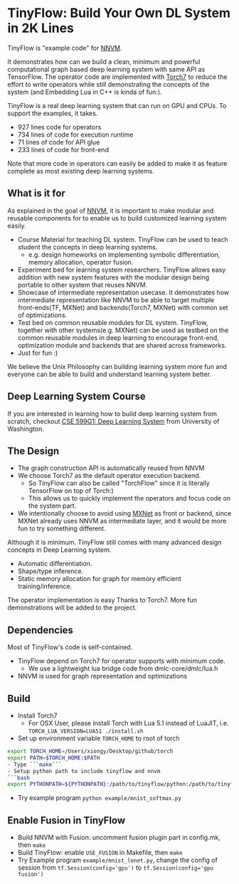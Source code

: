 # TinyFlow: Build Your Own DL System in 2K Lines

TinyFlow is  "example code" for [NNVM](https://github.com/dmlc/nnvm/).

It demonstrates how can we build a clean, minimum and powerful computational
graph based deep learning system with same API as TensorFlow.
The operator code are implemented with [Torch7](https://github.com/torch/torch7) to reduce the effort to write operators while still demonstrating the concepts of the system (and Embedding Lua in C++ is kinda of fun:).

TinyFlow is a real deep learning system that can run on GPU and CPUs.
To support the examples, it takes.
- 927 lines code for operators
- 734 lines of code for execution runtime
- 71 lines of code for API glue
- 233 lines of code for front-end

Note that more code in operators can easily be added to make it as
feature complete as most existing deep learning systems.



## What is it for
As explained in the goal of [NNVM](https://github.com/dmlc/nnvm/),
it is important to make modular and reusable components for to enable us to build
customized learning system easily.

- Course Material for teaching DL system. TinyFlow can be used to teach student the concepts in deep learning systems.
  - e.g. design homeworks on implementing symbolic differentiation, memory allocation, operator fusion.
- Experiment bed for learning system researchers. TinyFlow allows easy addition with new system features with
  the modular design being portable to other system that reuses NNVM.
- Showcase of intermediate representation usecase. It demonstrates how intermediate representation like NNVM to be able to
  target multiple front-ends(TF, MXNet) and backends(Torch7, MXNet) with common set of optimizations.
- Test bed on common reusable modules for DL system. TinyFlow, together with other systems(e.g. MXNet) can be used as testbed on the
  common reusable modules in deep learning to encourage front-end, optimization module and backends
  that are shared across frameworks.
- Just for fun :)


We believe the Unix Philosophy can building learning system more fun and everyone can be able to build
and understand learning system better.

## Deep Learning System Course
If you are interested in learning how to build deep learning system from scratch, checkout [CSE 599G1: Deep Learning System](http://dlsys.cs.washington.edu/) from University of Washington. 

## The Design
- The graph construction API is automatically reused from NNVM
- We choose Torch7 as the default operator execution backend.
  - So TinyFlow can also be called "TorchFlow" since it is literally TensorFlow on top of Torch:)
  - This allows us to quickly implement the operators and focus code on the system part.
- We intentionally choose to avoid using [MXNet](https://github.com/dmlc/mxnet) as front or backend,
  since MXNet already uses NNVM as intermediate layer, and it would be more fun to try something different.

Although it is minimum. TinyFlow still comes with many advanced design concepts in Deep Learning system.
- Automatic differentiation.
- Shape/type inference.
- Static memory allocation for graph for memory efficient training/inference.

The operator implementation is easy Thanks to Torch7. More fun demonstrations will be added to the project.

## Dependencies
Most of TinyFlow's code is self-contained.
- TinyFlow depend on Torch7 for operator supports with minimum code.
  - We use a lightweight lua bridge code from dmlc-core/dmlc/lua.h
- NNVM is used for graph representation and optimizations

## Build
- Install Torch7
  - For OSX User, please install Torch with Lua 5.1 instead of LuaJIT,
    i.e. ```TORCH_LUA_VERSION=LUA51 ./install.sh```
- Set up environment variable ```TORCH_HOME``` to root of torch
```bash
export TORCH_HOME=/Users/xiongy/Desktop/github/torch
export PATH=$TORCH_HOME:$PATH
- Type ```make```
- Setup python path to include tinyflow and nnvm
```bash
export PYTHONPATH=${PYTHONPATH}:/path/to/tinyflow/python:/path/to/tinyflow/nnvm/python
```
- Try example program ```python example/mnist_softmax.py```

## Enable Fusion in TinyFlow
- Build NNVM with Fusion: uncomment fusion plugin part in config.mk, then `make`
- Build TinyFlow: enable `USE_FUSION` in Makefile, then `make`
- Try Example program `example/mnist_lenet.py`, change the config of session from `tf.Session(config='gpu')` to `tf.Session(config='gpu fusion')`
